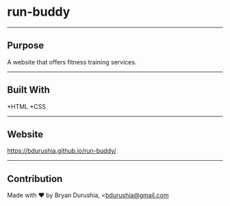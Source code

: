 # run-buddy

---

## Purpose
A website that offers fitness training services.

---

## Built With
*HTML
*CSS

---

## Website
https://bdurushia.github.io/run-buddy/

---

## Contribution
Made with ❤️ by Bryan Durushia, <bdurushia@gmail.com
